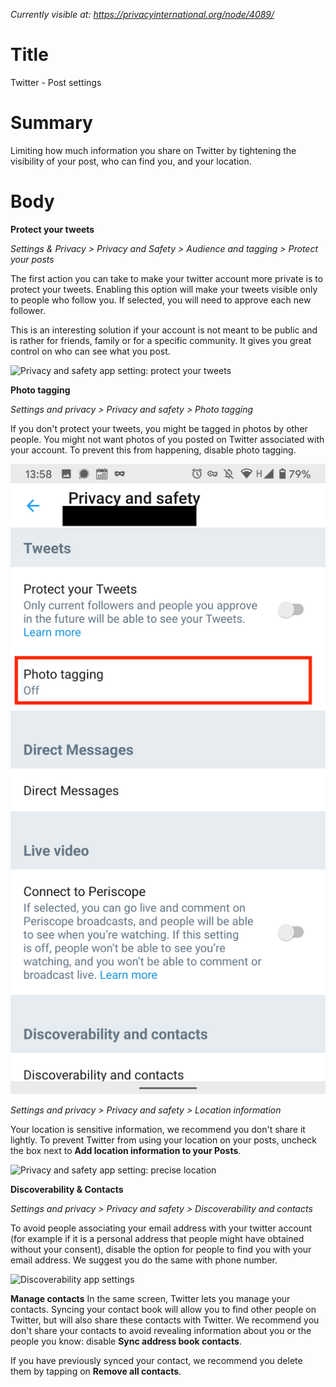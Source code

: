 *Currently visible at: https://privacyinternational.org/node/4089/*

# Title
Twitter - Post settings

# Summary
Limiting how much information you share on Twitter by tightening the visibility of your post, who can find you, and your location.

# Body
**Protect your tweets**

*Settings & Privacy > Privacy and Safety > Audience and tagging > Protect your posts*

The first action you can take to make your twitter account more private is to protect your tweets. Enabling this option will make your tweets visible only to people who follow you. If selected, you will need to approve each new follower. 

This is an interesting solution if your account is not meant to be public and is rather for friends, family or for a specific community. It gives you great control on who can see what you post.

![Privacy and safety app setting: protect your tweets](../../images/Twitter/tw_app_privacy_safety.png?raw=true)

**Photo tagging**

*Settings and privacy > Privacy and safety > Photo tagging*

If you don't protect your tweets, you might be tagged in photos by other people. You might not want photos of you posted on Twitter associated with your account. To prevent this from happening, disable photo tagging.
 
![Disable photo tagging](../../images/Twitter/tw_app_privacy_safety_copy.png?raw)

*Settings and privacy > Privacy and safety > Location information*

Your location is sensitive information, we recommend you don't share it lightly. To prevent Twitter from using your location on your posts, uncheck the box next to **Add location information to your Posts**.

![Privacy and safety app setting: precise location](../../images/Twitter/tw_app_privacy_safety2.png?raw=true)

**Discoverability & Contacts**

*Settings and privacy > Privacy and safety > Discoverability and contacts*

To avoid people associating your email address with your twitter account (for example if it is a personal address that people might have obtained without your consent), disable the option for people to find you with your email address. We suggest you do the same with phone number.

![Discoverability app settings](../../images/Twitter/tw_app_discoverability.png?raw=true)

**Manage contacts**
In the same screen, Twitter lets you manage your contacts. Syncing your contact book will allow you to find other people on Twitter, but will also share these contacts with Twitter. We recommend you don't share your contacts to avoid revealing information about you or the people you know: disable **Sync address book contacts**.

If you have previously synced your contact, we recommend you delete them by tapping on **Remove all contacts**.


